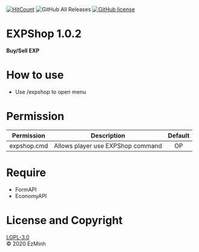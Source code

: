 ﻿[![HitCount](http://hits.dwyl.com/EzMinh/EXPShop.svg)](http://hits.dwyl.com/EzMinh/EXPShop)
![GitHub All Releases](https://img.shields.io/github/downloads/EzMinh/EXPShop/total)
[![GitHub license](https://img.shields.io/github/license/EzMinh/EXPShop)](https://github.com/EzMinh/EXPShop/blob/master/LICENSE)
# EXPShop 1.0.2
**Buy/Sell EXP**
# How to use
- Use /expshop to open menu
# Permission
|  Permission |            Description            | Default |
|:-----------:|:---------------------------------:|:-------:|
| expshop.cmd | Allows player use EXPShop command |    OP   |
# Require
- FormAPI
- EconomyAPI
# License and Copyright
[LGPL-3.0](https://github.com/EzMinh/EXPShop/blob/master/LICENSE) <br/>
© 2020 EzMinh
